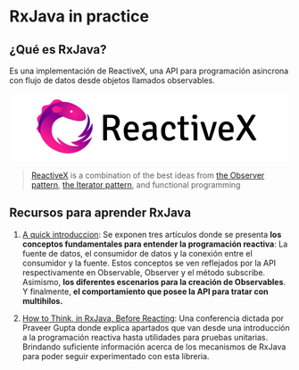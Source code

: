 # RxJava in practice

## ¿Qué es RxJava?

Es una implementación de ReactiveX, una API para programación asincrona con flujo de datos desde objetos llamados observables.

<p align="center">
  <img src="./reactivex-logo.png" href="http://reactivex.io/"/>
</p>

> [ReactiveX](http://reactivex.io/) is a combination of the best ideas from [the Observer pattern](https://sourcemaking.com/design_patterns/iterator),
[the Iterator pattern](https://sourcemaking.com/design_patterns/iterator), and functional programming


## Recursos para aprender RxJava

1. [A quick introduccion](https://praveer09.github.io/technology/2016/02/13/rxjava-part-1-a-quick-introduction/): Se exponen tres 
artículos donde se presenta **los conceptos fundamentales para entender la programación reactiva**: La fuente de datos,
el consumidor de datos y la conexión entre el consumidor y la fuente. Estos conceptos se ven reflejados por la API 
respectivamente en Observable, Observer y el método subscribe. Asimismo, **los diferentes escenarios para la creación de Observables**.
Y finalmente, **el comportamiento que posee la API para tratar con multihilos.**

2. [How to Think, in RxJava, Before Reacting](https://vimeo.com/170796165): Una conferencia dictada por Praveer Gupta donde explica
apartados que van desde una introducción a la programación reactiva hasta utilidades para pruebas unitarias. Brindando suficiente
 información acerca de los mecanismos de RxJava para poder seguir experimentado con esta libreria.


